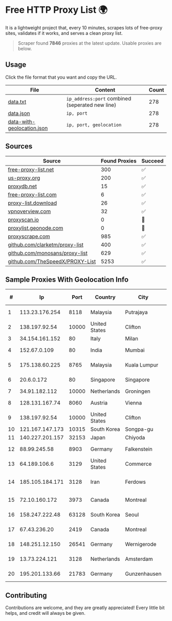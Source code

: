 
# Free HTTP Proxy List 🌍

It is a lightweight project that, every 10 minutes, scrapes lots of free-proxy sites, validates if it works, and serves a clean proxy list.


> Scraper found **7846** proxies at the latest update. Usable proxies are below.

## Usage

Click the file format that you want and copy the URL.


|File|Content|Count|
|----|-------|-----|
|[data.txt](https://raw.githubusercontent.com/themiralay/Proxy-List-World/master/data.txt)|`ip_address:port` combined (seperated new line)|278|
|[data.json](https://raw.githubusercontent.com/themiralay/Proxy-List-World/master/data.json)|`ip, port`|278|
|[data-with-geolocation.json](https://raw.githubusercontent.com/themiralay/Proxy-List-World/master/data-with-geolocation.json)|`ip, port, geolocation`|278|

## Sources

|Source|Found Proxies|Succeed|
|------|-------------|-------|
|[free-proxy-list.net](https://free-proxy-list.net)|300|✅|
|[us-proxy.org](https://www.us-proxy.org)|200|✅|
|[proxydb.net](http://proxydb.net)|15|✅|
|[free-proxy-list.com](https://free-proxy-list.com/?page=&port=&type%5B%5D=http&type%5B%5D=https&up_time=0&search=Search)|6|✅|
|[proxy-list.download](https://www.proxy-list.download/HTTP)|26|✅|
|[vpnoverview.com](https://vpnoverview.com/privacy/anonymous-browsing/free-proxy-servers)|32|✅|
|[proxyscan.io](https://www.proxyscan.io)|0|🚫|
|[proxylist.geonode.com](https://proxylist.geonode.com/api/proxy-list?limit=300&page=1&sort_by=lastChecked&sort_type=desc&protocols=http,https)|0|🚫|
|[proxyscrape.com](https://api.proxyscrape.com/v2/?request=displayproxies&protocol=http&timeout=10000&country=all&ssl=all&anonymity=all)|985|✅|
|[github.com/clarketm/proxy-list](https://raw.githubusercontent.com/clarketm/proxy-list/master/proxy-list-raw.txt)|400|✅|
|[github.com/monosans/proxy-list](https://raw.githubusercontent.com/monosans/proxy-list/main/proxies/http.txt)|629|✅|
|[github.com/TheSpeedX/PROXY-List](https://raw.githubusercontent.com/TheSpeedX/PROXY-List/master/http.txt)|5253|✅|


## Sample Proxies With Geolocation Info

|#|Ip|Port|Country|City|Internet Service Provider|
|-|--|----|-------|----|-------------------------|
|1|113.23.176.254|8118|Malaysia|Putrajaya|Extreme Broadband|
|2|138.197.92.54|10000|United States|Clifton|DigitalOcean, LLC|
|3|34.154.161.152|80|Italy|Milan|Google LLC|
|4|152.67.0.109|80|India|Mumbai|Oracle Corporation|
|5|175.138.60.225|8765|Malaysia|Kuala Lumpur|Telekom Malaysia Berhad|
|6|20.6.0.172|80|Singapore|Singapore|Microsoft Corporation|
|7|34.91.182.112|10000|Netherlands|Groningen|Google LLC|
|8|128.131.167.74|8060|Austria|Vienna|Technische Universitat Wien|
|9|138.197.92.54|10000|United States|Clifton|DigitalOcean, LLC|
|10|121.167.147.173|10315|South Korea|Songpa-gu|Korea Telecom|
|11|140.227.201.157|32153|Japan|Chiyoda|InfoSphere|
|12|88.99.245.58|8903|Germany|Falkenstein|Hetzner Online GmbH|
|13|64.189.106.6|3129|United States|Commerce|Apogee Telecom Inc.|
|14|185.105.184.171|3128|Iran|Ferdows|Afagh Andish Dadeh Pardis Co. Ltd|
|15|72.10.160.172|3973|Canada|Montreal|GloboTech Communications|
|16|158.247.222.48|63128|South Korea|Seoul|The Constant Company, LLC|
|17|67.43.236.20|2419|Canada|Montreal|GloboTech Communications|
|18|148.251.12.150|26541|Germany|Wernigerode|Hetzner Online GmbH|
|19|13.73.224.121|3128|Netherlands|Amsterdam|Microsoft Corporation|
|20|195.201.133.66|21783|Germany|Gunzenhausen|Hetzner Online GmbH|



## Contributing

Contributions are welcome, and they are greatly appreciated! Every
little bit helps, and credit will always be given.

